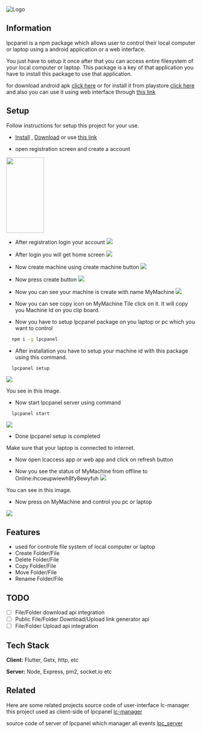 
![Logo](http://utils.myportfolio.club/lpc-Panel.png)

## Information

lpcpanel is a npm package which allows user to control their local computer or laptop
using a android application or a web interface.

You just have to setup it once after that you can access entire filesystem of your local computer or laptop.
This package is a key of that application you have to install this package to use that application.

for download android apk [click here](http://utils.myportfolio.club/lcaccess.apk) or for install it from playstore [click here](https://play.google.com/store/apps/details?id=com.bytecodes.lc_mobile) and also you can use it using web interface through [this link](http://lc-manager.myportfolio.club)

## Setup

Follow instructions for setup this project for your use.
- [Install](https://play.google.com/store/apps/details?id=com.bytecodes.lc_mobile) , [Download](http://utils.myportfolio.club/lcaccess.apk) or use [this link](http://lc-manager.myportfolio.club)

- open registration screen and create a account 
<img src="./images/register.jpg" height=200 width=100 />

- After registration login your account
![](./images/login.jpg)

- After login you will get home screen
![](./images/home.jpg)

- Now create machine using create machine button
![](./images/create_machine.jpg)

- Now press create button
![](./images/mcahine_created.jpg)

- Now you can see your machine is create with name MyMachine
![](./images/Home_with_machineCreated.jpg)

- Now you can see copy icon on MyMachine Tile click on it. It will copy you Machine Id on you clip board.

- Now you have to setup lpcpanel package on you laptop or pc which you want to control

```bash
  npm i -g lpcpanel
```

- After installation you have to setup your machine id with this package using this command.
```bash
  lpcpanel setup
```
![](./images/lpcIdSetup.png)

You see in this image.

- Now start lpcpanel server using command
```
  lpcpanel start
```

![](./images/lpcStart.png)

- Done lpcpanel setup is completed

Make sure that your laptop is connected to internet.

- Now open lcaccess app or web app and click on refresh button

- Now you see the status of MyMachine from offline to Online:ihcoeupwiewh8fy8ewyfuh
![](./images/home_withMachine_activated.jpg)

You can see in this image.

- Now press on MyMachine and control you pc or laptop

![](./images/browse_fs.jpg)


## Features

- used for controle file system of local computer or laptop
- Create Folder/File
- Delete Folder/File
- Copy Folder/File
- Move Folder/File
- Rename Folder/File


## TODO

- [ ] File/Folder download api integration
- [ ] Public File/Folder Download/Upload link generator api
- [ ] File/Folder Upload api integration

## Tech Stack

**Client:** Flutter, Getx, http, etc

**Server:** Node, Express, pm2, socket.io etc


## Related

Here are some related projects
source code of user-interface lc-manager this project used as client-side of lpcpanel
[lc-manager](https://github.com/frenzycoders/lpcui)

source code of server of lpcpanel which manager all events 
[lpc_server](https://github.com/frenzycoders/lpc-server/)
